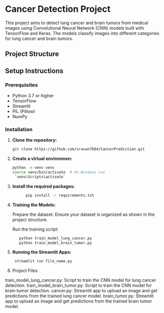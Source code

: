 # Cancer Detection Project

This project aims to detect lung cancer and brain tumors from medical images using Convolutional Neural Network (CNN) models built with TensorFlow and Keras. The models classify images into different categories for lung cancer and brain tumors.

## Project Structure


## Setup Instructions

### Prerequisites

- Python 3.7 or higher
- TensorFlow
- Streamlit
- PIL (Pillow)
- NumPy

### Installation

1. **Clone the repository:**
   ```sh
   git clone https://github.com/sravan7684/CancerPrediction.git
2. **Create a virtual environmen:**
      ```sh
     python -m venv venv
    source venv/bin/activate  # On Windows use
       `venv\Scripts\activate`

3. **Install the required packages:**
   ```sh
         pip install -r requirements.txt


4.  **Training the Models:**

    Prepare the dataset: Ensure your dataset is organized as shown in the project structure.

    Run the training script: 
      ```sh 
         python train_model_lung_cancer.py
         python train_model_brain_tumor.py


5.  **Running the Streamlit Apps:**
       ```sh
        streamlit run file_name.py
6.  Project Files

train_model_lung_cancer.py: Script to train the CNN model for lung cancer detection.
train_model_brain_tumor.py: Script to train the CNN model for brain tumor detection.
cancer.py: Streamlit app to upload an image and get predictions from the trained lung cancer model.
brain_tumor.py: Streamlit app to upload an image and get predictions from the trained brain tumor model.

    

    

   

   

